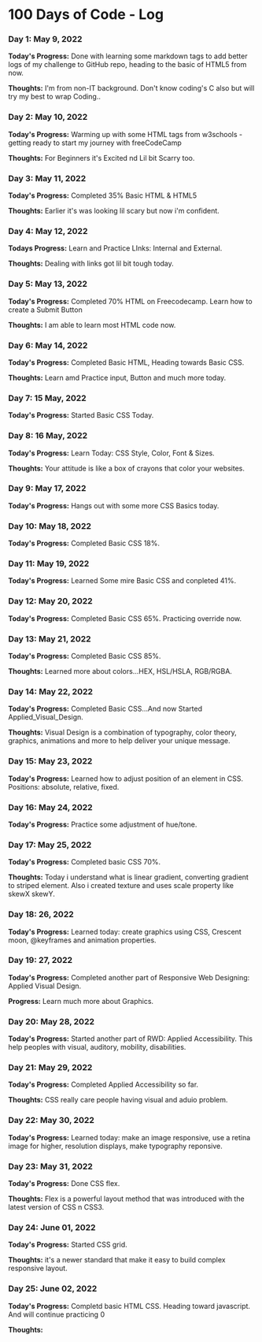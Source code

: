 # 100 Days of Code - Log

### Day 1: May 9, 2022

**Today's Progress:** Done with learning some markdown tags to add better logs of my challenge to GitHub repo, heading to the basic of HTML5 from now.

**Thoughts:** I'm from non-IT background. Don't know coding's C also but will try my best to wrap Coding..


### Day 2: May 10, 2022

**Today's Progress:** Warming up with some HTML tags from w3schools - getting ready to start my journey with freeCodeCamp

**Thoughts:** For Beginners it's Excited nd Lil bit Scarry too.


### Day 3: May 11, 2022

**Today's Progress:** Completed 35% Basic HTML & HTML5

**Thoughts:** Earlier it's was looking lil scary but now i'm confident.


### Day 4: May 12, 2022

**Todays Progress:** Learn and Practice LInks: Internal and External.

**Thoughts:** Dealing with links got lil bit tough today.


### Day 5: May 13, 2022

**Today's Progress:** Completed 70% HTML on Freecodecamp. Learn how to create a Submit Button

**Thoughts:** I am able to learn most HTML code now.


### Day 6: May 14, 2022

**Today's Progress:** Completed Basic HTML, Heading towards Basic CSS.

**Thoughts:** Learn amd Practice input, Button and much more today.


### Day 7: 15 May, 2022

**Today's Progress:** Started Basic CSS Today.


### Day 8: 16 May, 2022

**Today's Progress:** Learn Today: CSS Style, Color, Font & Sizes.

**Thoughts:** Your attitude is like a box of crayons that color your websites.


### Day 9: May 17, 2022

**Today's Progress:** Hangs out with some more CSS Basics today.


### Day 10: May 18, 2022

**Today's Progress:** Completed Basic CSS 18%.


### Day 11: May 19, 2022

**Today's Progress:** Learned Some mire Basic CSS and conpleted 41%.


### Day 12: May 20, 2022

**Today's Progress:** Completed Basic CSS 65%. Practicing override now.


### Day 13: May 21, 2022

**Today's Progress:** Completed Basic CSS 85%.

**Thoughts:** Learned more about colors...HEX, HSL/HSLA, RGB/RGBA.


### Day 14: May 22, 2022

**Today's Progress:** Completed Basic CSS...And now Started Applied_Visual_Design.

**Thoughts:** Visual Design is a combination of typography, color theory, graphics, animations
 and more to help deliver your unique message.
 
 
 ### Day 15: May 23, 2022
 
 **Today's Progress:** Learned how to adjust position of an element in CSS. Positions: absolute, relative, fixed.


### Day 16: May 24, 2022

**Today's Progress:** Practice some adjustment of hue/tone.

### Day 17: May 25, 2022

**Today's Progress:** Completed basic CSS 70%.

**Thoughts:** Today i understand what is linear gradient, converting gradient to striped element. Also i created texture and uses scale property like skewX skewY.


### Day 18: 26, 2022

**Today's Progress:** Learned today: create graphics using CSS, Crescent moon, @keyframes and animation properties.


### Day 19: 27, 2022

**Today's Progress:** Completed another part of Responsive Web Designing: Applied Visual Design.

**Progress:** Learn much more about Graphics.


### Day 20: May 28, 2022

**Today's Progress:** Started another part of RWD: Applied Accessibility. This help peoples with visual, auditory, mobility, disabilities.


### Day 21: May 29, 2022

**Today's Progress:** Completed Applied Accessibility so far.

**Thoughts:** CSS really care people having visual and aduio problem.


### Day 22: May 30, 2022

**Today's Progress:** Learned today: make an image responsive, use a retina image for higher, resolution displays, make typography reponsive.


### Day 23: May 31, 2022

**Today's Progress:**  Done CSS flex.

**Thoughts:** Flex is a powerful layout method that was introduced with the latest version of CSS n CSS3.


### Day 24: June 01, 2022

**Today's Progress:** Started CSS grid.

**Thoughts:** it's a newer standard that make it easy to build complex responsive layout.


### Day 25: June 02, 2022

**Today's Progress:** Completd basic HTML CSS. Heading toward javascript. And will continue practicing 0  

**Thoughts:** 













